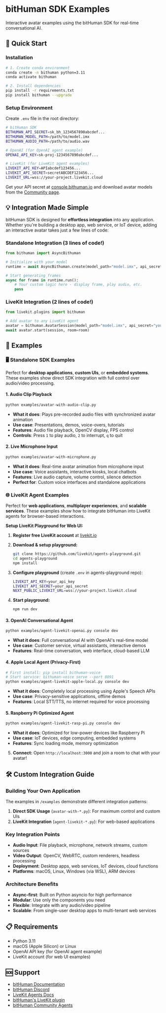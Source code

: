 # bitHuman SDK Examples

Interactive avatar examples using the bitHuman SDK for real-time conversational AI.

## 🚀 Quick Start

### Installation

```bash
# 1. Create conda environment
conda create -n bithuman python=3.11
conda activate bithuman

# 2. Install dependencies
pip install -r requirements.txt
pip install bithuman --upgrade
```

### Setup Environment

Create `.env` file in the root directory:
```bash
# bitHuman SDK
BITHUMAN_API_SECRET=sk_bh_1234567890abcdef...
BITHUMAN_MODEL_PATH=/path/to/model.imx
BITHUMAN_AUDIO_PATH=/path/to/audio.wav

# OpenAI (for OpenAI agent example)
OPENAI_API_KEY=sk-proj-1234567890abcdef...

# LiveKit (for LiveKit agent examples)
LIVEKIT_API_KEY=APIabcdef123456...
LIVEKIT_API_SECRET=secretABCDEF123456...
LIVEKIT_URL=wss://your-project.livekit.cloud
```

Get your API secret at [console.bithuman.io](https://console.bithuman.io) and download avatar models from the [Community page](https://console.bithuman.io/#community).

## 💡 Integration Made Simple

bitHuman SDK is designed for **effortless integration** into any application. Whether you're building a desktop app, web service, or IoT device, adding an interactive avatar takes just a few lines of code:

### Standalone Integration (3 lines of code!)

```python
from bithuman import AsyncBithuman

# Initialize with your model
runtime = await AsyncBithuman.create(model_path="model.imx", api_secret="your_secret")

# Start generating frames
async for frame in runtime.run():
    # Your custom logic here - display frame, play audio, etc.
    pass
```

### LiveKit Integration (2 lines of code!)

```python
from livekit.plugins import bithuman

# Add avatar to any LiveKit agent
avatar = bithuman.AvatarSession(model_path="model.imx", api_secret="your_secret")
await avatar.start(session, room=room)
```

## 📖 Examples

### 🖥️ Standalone SDK Examples

Perfect for **desktop applications**, **custom UIs**, or **embedded systems**. These examples show direct SDK integration with full control over audio/video processing.

#### 1. Audio Clip Playback
```bash
python examples/avatar-with-audio-clip.py
```
- **What it does**: Plays pre-recorded audio files with synchronized avatar animation
- **Use case**: Presentations, demos, voice-overs, tutorials
- **Features**: Audio file playback, OpenCV display, FPS control
- **Controls**: Press `1` to play audio, `2` to interrupt, `q` to quit

#### 2. Live Microphone Input
```bash
python examples/avatar-with-microphone.py
```
- **What it does**: Real-time avatar animation from microphone input
- **Use case**: Voice assistants, interactive kiosks, local chatbots
- **Features**: Live audio capture, volume control, silence detection
- **Perfect for**: Custom voice interfaces and standalone applications

### 🌐 LiveKit Agent Examples

Perfect for **web applications**, **multiplayer experiences**, and **scalable services**. These examples show how to integrate bitHuman into LiveKit agents for browser-based interactions.

**Setup LiveKit Playground for Web UI:**

1. **Register free LiveKit account** at [livekit.io](https://livekit.io)

2. **Download & setup playground:**
   ```bash
   git clone https://github.com/livekit/agents-playground.git
   cd agents-playground
   npm install
   ```

3. **Configure playground** (create `.env` in agents-playground repo):
   ```bash
   LIVEKIT_API_KEY=your_api_key
   LIVEKIT_API_SECRET=your_api_secret
   NEXT_PUBLIC_LIVEKIT_URL=wss://your-project.livekit.cloud
   ```

4. **Start playground:**
   ```bash
   npm run dev
   ```

#### 3. OpenAI Conversational Agent
```bash
python examples/agent-livekit-openai.py console dev
```
- **What it does**: Full conversational AI with OpenAI's real-time model
- **Use case**: Customer service, virtual assistants, interactive demos
- **Features**: Real-time conversation, web interface, cloud-based LLM

#### 4. Apple Local Agent (Privacy-First)
```bash
# First install: pip install bithuman-voice
# Start service: bithuman-voice serve --port 8091
python examples/agent-livekit-apple-local.py console dev
```
- **What it does**: Completely local processing using Apple's Speech APIs
- **Use case**: Privacy-sensitive applications, offline demos
- **Features**: Local STT/TTS, no internet required for voice processing

#### 5. Raspberry Pi Optimized Agent
```bash
python examples/agent-livekit-rasp-pi.py console dev
```
- **What it does**: Optimized for low-power devices like Raspberry Pi
- **Use case**: IoT devices, edge computing, embedded systems
- **Features**: Sync loading mode, memory optimization

5. **Connect:** Open `http://localhost:3000` and join a room to chat with your avatar!

## 🛠️ Custom Integration Guide

### Building Your Own Application

The examples in `/examples` demonstrate different integration patterns:

1. **Direct SDK Usage** (`avatar-with-*.py`): For maximum control and custom UIs
2. **LiveKit Integration** (`agent-livekit-*.py`): For web-based applications

### Key Integration Points

- **Audio Input**: File playback, microphone, network streams, custom sources
- **Video Output**: OpenCV, WebRTC, custom renderers, headless processing  
- **Deployment**: Desktop apps, web services, IoT devices, cloud functions
- **Platforms**: macOS, Linux, Windows (via WSL), ARM devices

### Architecture Benefits

- **Async-first**: Built on Python asyncio for high performance
- **Modular**: Use only the components you need
- **Flexible**: Integrate with any audio/video pipeline
- **Scalable**: From single-user desktop apps to multi-tenant web services

## 📋 Requirements

- Python 3.11
- macOS (Apple Silicon) or Linux
- OpenAI API key (for OpenAI agent example)
- LiveKit account (for web UI examples)

## 🆘 Support
- [bitHuman Documentation](https://docs.bithuman.io)
- [bitHuman Discord](https://discord.gg/yM7wRRqu)
- [LiveKit Agents Docs](https://docs.livekit.io/agents)
- [bitHuman's LiveKit plugin](https://docs.livekit.io/agents/integrations/avatar/bithuman/)
- [bitHuman Community Agents](https://console.bithuman.io/#community)
